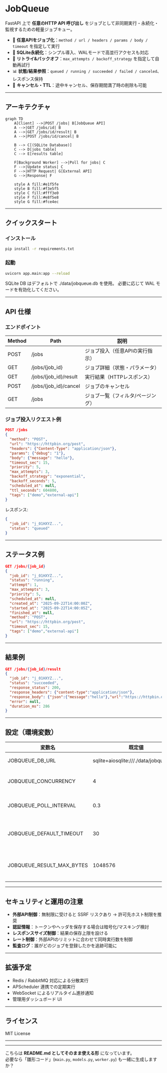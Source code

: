 # JobQueue

FastAPI 上で **任意のHTTP API 呼び出し** をジョブとして非同期実行・永続化・監視するための軽量ジョブキュー。

- 🚀 **任意APIをジョブ化**：`method / url / headers / params / body / timeout` を指定して実行  
- 💾 **SQLite永続化**：シンプル導入、WALモードで高並行アクセスも対応  
- 🔁 **リトライ&バックオフ**：`max_attempts / backoff_strategy` を指定して自動再試行  
- 📊 **状態/結果参照**：`queued / running / succeeded / failed / canceled`、レスポンス保持  
- 🧹 **キャンセル・TTL**：途中キャンセル、保存期間満了時の削除も可能  

---

## アーキテクチャ

```mermaid
graph TD
    A[Client] -->|POST /jobs| B[JobQueue API]
    A -->|GET /jobs/id| B
    A -->|GET /jobs/id/result| B
    A -->|POST /jobs/id/cancel| B
    
    B --> C[(SQLite Database)]
    C --> D[jobs table]
    C --> E[results table]
    
    F[Background Worker] -->|Poll for jobs| C
    F -->|Update status| C
    F -->|HTTP Request| G[External API]
    G -->|Response| F
    
    style A fill:#e1f5fe
    style B fill:#f3e5f5
    style C fill:#fff3e0
    style F fill:#e8f5e8
    style G fill:#fce4ec
```

---

## クイックスタート

### インストール

```bash
pip install -r requirements.txt
```

### 起動

```bash
uvicorn app.main:app --reload
```

SQLite DB はデフォルトで ./data/jobqueue.db を使用。
必要に応じて WAL モードを有効化してください。

---

## API 仕様

### エンドポイント

| Method | Path | 説明 |
|--------|------|------|
| POST | /jobs | ジョブ投入（任意APIの実行指示） |
| GET | /jobs/{job_id} | ジョブ詳細（状態・パラメータ） |
| GET | /jobs/{job_id}/result | 実行結果（HTTPレスポンス） |
| POST | /jobs/{job_id}/cancel | ジョブのキャンセル |
| GET | /jobs | ジョブ一覧（フィルタ/ページング） |

### ジョブ投入リクエスト例

```json
POST /jobs
{
  "method": "POST",
  "url": "https://httpbin.org/post",
  "headers": {"Content-Type": "application/json"},
  "params": {"debug": "1"},
  "body": {"message": "hello"},
  "timeout_sec": 15,
  "priority": 5,
  "max_attempts": 3,
  "backoff_strategy": "exponential",
  "backoff_seconds": 5,
  "scheduled_at": null,
  "ttl_seconds": 604800,
  "tags": ["demo","external-api"]
}
```

レスポンス:

```json
{
  "job_id": "j_01HXYZ...",
  "status": "queued"
}
```

---

## ステータス例

```json
GET /jobs/{job_id}
{
  "job_id": "j_01HXYZ...",
  "status": "running",
  "attempt": 1,
  "max_attempts": 3,
  "priority": 5,
  "scheduled_at": null,
  "created_at": "2025-09-22T14:00:00Z",
  "started_at": "2025-09-22T14:00:05Z",
  "finished_at": null,
  "method": "POST",
  "url": "https://httpbin.org/post",
  "timeout_sec": 15,
  "tags": ["demo","external-api"]
}
```

---

## 結果例

```json
GET /jobs/{job_id}/result
{
  "job_id": "j_01HXYZ...",
  "status": "succeeded",
  "response_status": 200,
  "response_headers": {"content-type":"application/json"},
  "response_body": {"json":{"message":"hello"},"url":"https://httpbin.org/post"},
  "error": null,
  "duration_ms": 286
}
```

---

## 設定（環境変数）

| 変数名 | 既定値 | 説明 |
|--------|--------|------|
| JOBQUEUE_DB_URL | sqlite+aiosqlite:///./data/jobqueue.db | SQLite接続URL |
| JOBQUEUE_CONCURRENCY | 4 | 同時実行ワーカー数 |
| JOBQUEUE_POLL_INTERVAL | 0.3 | キュー監視間隔（秒） |
| JOBQUEUE_DEFAULT_TIMEOUT | 30 | HTTP呼び出しの既定タイムアウト |
| JOBQUEUE_RESULT_MAX_BYTES | 1048576 | 結果本文の保存上限（1MB） |

---

## セキュリティと運用の注意

- **外部API制御**：無制限に受けると SSRF リスクあり → 許可先ホスト制限を推奨
- **認証情報**：トークンやヘッダを保存する場合は暗号化/マスキング検討
- **レスポンスサイズ制御**：結果の保存上限を設ける
- **レート制御**：外部APIのリミットに合わせて同時実行数を制御
- **監査ログ**：誰がどのジョブを登録したかを追跡可能に

---

## 拡張予定

- Redis / RabbitMQ 対応による分散実行
- APScheduler 連携での定期実行
- WebSocket によるリアルタイム進捗通知
- 管理用ダッシュボード UI

---

## ライセンス

MIT License

---

---

こちらは **README.md としてそのまま使える形** になっています。  
必要なら「雛形コード」(`main.py`, `models.py`, `worker.py`) も一緒に生成しますか？